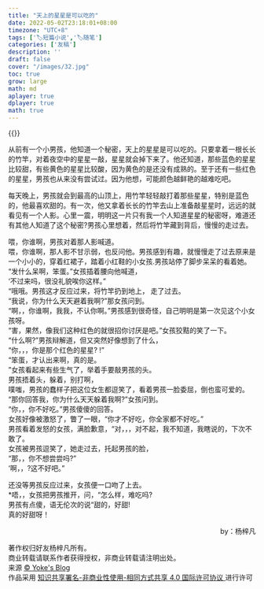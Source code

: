 ```yaml
---
title: "天上的星星是可以吃的"
date: 2022-05-02T23:18:01+08:00
timezone: "UTC+8"
tags: ['🏷️短篇小说','🏷️随笔']
categories: ['友稿']
description: ''
draft: false
cover: "/images/32.jpg"
toc: true
grow: large
math: md
aplayer: true
dplayer: true
math: true
---
```

{{<aplayer url="https://www.onlo.me/d/bolg/music/房东的猫 - 云烟成雨.flac"
        name="云烟成雨"
        artist="房东的猫"
        cover="https://www.onlo.me/d/bolg/img/36.jpg"
        lrc="https://www.onlo.me/d/bolg/music/云烟成雨-房东的猫.lrc"
        lrcType="3">}}
        
从前有一个小男孩，他知道一个秘密，天上的星星是可以吃的。只要拿着一根长长的竹竿，对着夜空中的星星一敲，星星就会掉下来了。他还知道，那些蓝色的星星比较甜，有些黄色的星星比较酸，因为黄色的是还没有成熟的。至于还有一些红色的星星，男孩也从来没有尝试过。因为他想，可能颜色越鲜艳的越难吃吧。

每天晚上，男孩就会到最高的山顶上，用竹竿轻轻敲打着那些星星，特别是蓝色的，他最喜欢甜的。有一次，他又拿着长长的竹竿去山上准备敲星星时，远远的就看见有一个人影。心里一震，明明这一片只有我一个人知道星星的秘密呀，难道还有其他人知道了这个秘密?男孩心里想着，然后将竹竿藏到背后，慢慢的走过去。

喂，你谁啊，男孩对着那人影喊道。  
喂，你谁啊，那人影不甘示弱，也反问他。男孩感到有趣，就慢慢走了过去原来是一个小小的，穿着红裙子，踏着小红鞋的小女孩.男孩站停了脚步呆呆的看着她。  
“发什么呆啊，笨蛋。”女孩插着腰向他喊道，  
‘不过来吗，很没礼貌唉你这样。”  
“哦哦。男孩这才反应过来，将竹竿扔到地上， 走了过去。  
“我说，你为什么天天避着我啊?”那女孩问到。           
“啊，，你谁啊，我我，不认你啊。”男孩感到很奇怪，自己明明是第一次见这个小女孩呀。       
“害，果然，像我们这种红色的就很招你讨厌是吧。”女孩狡黠的笑了一下。    
“什么啊?”男孩辩解道，但又突然好像想到了什么，   
“你，，，你是那个红色的星星? !”    
“笨蛋，才认出来啊，真的是。       
”女孩看起来有些生气了，举着手要敲男孩的头。     
男孩捂着头，躲着，别打啊，    
噗嗤，男孩的蠢样子把这位女生都逗笑了，看着男孩一脸委屈，倒也蛮可爱的。    
“那你回答我，你为什么天天躲着我啊?”女孩问到。    
“你，，你不好吃。”男孩傻傻的回答。    
女孩好像被激怒了，瞥了一眼，“你才不好吃，你全家都不好吃。”       
男孩看着发怒的女孩，满脸歉意，“对，，，对不起，我不知道，我瞎说的，下次不敢了。    
女孩被男孩逗笑了，她走过去，托起男孩的脸，   
“那，，你不想尝尝吗?”         
‘啊，，?这不好吧。”

还没等男孩反应过来，女孩便一口吻了上去。  
*唔，，女孩把男孩推开，问，“怎么样，难吃吗?    
男孩有点傻，语无伦次的说“甜的，好甜!    
真的好甜呀！                
<p align=right>by：杨梓凡</p>

<div>
<div> 著作权归好友杨梓凡所有。</div>
<div> 商业转载请联系作者获得授权，非商业转载请注明出处。</div>    
<div>来源 <a target="_blank" href="www.yoke.ink"> © Yoke's Blog </a></div>  

 <div class="copyright-text">作品采用 <a class="text-decoration-none" target="_blank" href="https://creativecommons.org/licenses/by/4.0/deed.zh">
 知识共享署名-非商业性使用-相同方式共享 4.0 国际许可协议 </a>进行许可 </div></div>